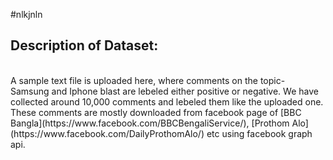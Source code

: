 #nlkjnln
## Description of Dataset:
<br />
A sample text file is uploaded here, where comments on the topic- Samsung and Iphone blast are lebeled either positive or negative.
We have collected around 10,000 comments and lebeled them like the uploaded one. These comments are mostly downloaded from facebook page of [BBC Bangla](https://www.facebook.com/BBCBengaliService/), [Prothom Alo](https://www.facebook.com/DailyProthomAlo/) etc using facebook graph api.<br />

